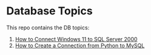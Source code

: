 # Database Topics

This repo contains the DB topics:
1. [How to Connect Windows 11 to SQL Server 2000](https://github.com/erickpaulus/DB/blob/main/how-to-connect-windows-11-to-sql-server-2000.md)
2. [How to Create a Connection from Python to MySQL](https://github.com/erickpaulus/DB/blob/main/how-to-create-a-connection-from-python-to-mysql.md)


